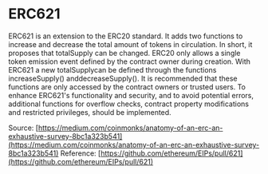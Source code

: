 # ERC621

ERC621 is an extension to the ERC20 standard. It adds two functions to increase and decrease the total amount of tokens in circulation. In short, it proposes that totalSupply can be changed. ERC20 only allows a single token emission event defined by the contract owner during creation. With ERC621 a new totalSupplycan be defined through the functions increaseSupply() anddecreaseSupply(). It is recommended that these functions are only accessed by the contract owners or trusted users. To enhance ERC621's functionality and security, and to avoid potential errors, additional functions for overflow checks, contract property modifications and restricted privileges, should be implemented.

Source: [https://medium.com/coinmonks/anatomy-of-an-erc-an-exhaustive-survey-8bc1a323b541](https://medium.com/coinmonks/anatomy-of-an-erc-an-exhaustive-survey-8bc1a323b541)
Reference: [https://github.com/ethereum/EIPs/pull/621](https://github.com/ethereum/EIPs/pull/621)
